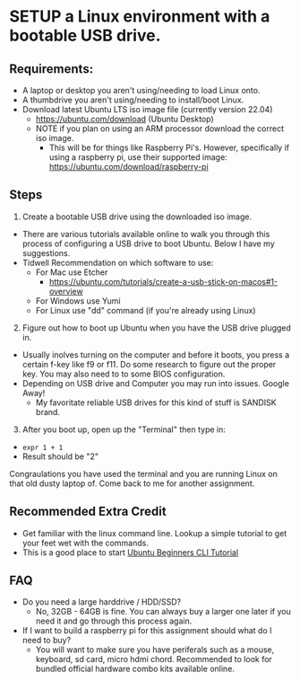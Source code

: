 # SETUP a Linux environment with a bootable USB drive.

## Requirements: 
- A laptop or desktop you aren't using/needing to load Linux onto.
- A thumbdrive you aren't using/needing to install/boot Linux.
- Download latest Ubuntu LTS iso image file (currently version 22.04)
  - https://ubuntu.com/download (Ubuntu Desktop)
  - NOTE if you plan on using an ARM processor download the correct iso image. 
    - This will be for things like Raspberry Pi's. However, specifically if using a raspberry pi, use their supported image: https://ubuntu.com/download/raspberry-pi

## Steps
1. Create a bootable USB drive using the downloaded iso image.
  - There are various tutorials available online to walk you through this process of configuring a USB drive to boot Ubuntu. Below I have my suggestions.
  - Tidwell Recommendation on which software to use:
    - For Mac use Etcher
      - https://ubuntu.com/tutorials/create-a-usb-stick-on-macos#1-overview
    - For Windows use Yumi
    - For Linux use "dd" command (if you're already using Linux)
2. Figure out how to boot up Ubuntu when you have the USB drive plugged in.
  - Usually inolves turning on the computer and before it boots, you press a certain f-key like f9 or f11. Do some research to figure out the proper key. You may also need to to some BIOS configuration. 
  - Depending on USB drive and Computer you may run into issues. Google Away!
    - My favoritate reliable USB drives for this kind of stuff is SANDISK brand.

3. After you boot up, open up the "Terminal" then type in:
  - `expr 1 + 1`
  - Result should be "2" 

Congraulations you have used the terminal and you are running Linux on that old dusty laptop of. Come back to me for another assignment.

## Recommended Extra Credit
- Get familiar with the linux command line. Lookup a simple tutorial to get your feet wet with the commands.
- This is a good place to start [Ubuntu Beginners CLI Tutorial](https://ubuntu.com/tutorials/command-line-for-beginners#8-hidden-files)

## FAQ
- Do you need a large harddrive / HDD/SSD?
  - No, 32GB - 64GB is fine. You can always buy a larger one later if you need it and go through this process again.
- If I want to build a raspberry pi for this assignment should what do I need to buy?
  - You will want to make sure you have periferals such as a mouse, keyboard, sd card, micro hdmi chord. Recommended to look for bundled official hardware combo kits available online.
